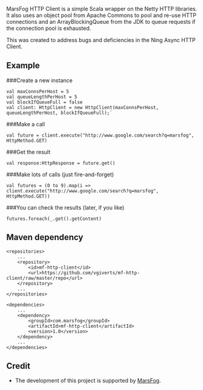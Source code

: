 MarsFog HTTP Client is a simple Scala wrapper on the Netty HTTP libraries. It also uses an object pool from Apache Commons to pool and re-use HTTP connections and an ArrayBlockingQueue from the JDK to queue requests if the connection pool is exhausted.

This was created to address bugs and deficiencies in the Ning Async HTTP Client.

Example
----

###Create a new instance

    val maxConnsPerHost = 5
    val queueLengthPerHost = 5
    val blockIfQueueFull = false
    val client: HttpClient = new HttpClient(maxConnsPerHost, queueLengthPerHost, blockIfQueueFull);`


###Make a call

    val future = client.execute("http://www.google.com/search?q=marsfog", HttpMethod.GET)


###Get the result

    val response:HttpResponse = future.get()


###Make lots of calls (just fire-and-forget)

    val futures = (0 to 9).map(i => client.execute("http://www.google.com/search?q=marsfog", HttpMethod.GET))


###You can check the results (later, if you like)

    futures.foreach(_.get().getContent)


Maven dependency
----

    <repositories>
        ...
        <repository>
            <id>mf-http-client</id>
            <url>https://github.com/vgiverts/mf-http-client/raw/master/repo</url>
        </repository>
        ...
    </repositories>

    <dependencies>
        ...
        <dependency>
            <groupId>com.marsfog</groupId>
            <artifactId>mf-http-client</artifactId>
            <version>1.0</version>
        </dependency>
        ...
    </dependencies>

Credit
----

- The development of this project is supported by [MarsFog](http://marsfog.com).